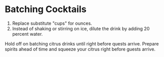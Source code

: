 # Batching Cocktails

1. Replace substitute "cups" for ounces. 
2. Instead of shaking or stirring on ice, dilute the drink by adding 20 percent water. 

Hold off on batching citrus drinks until right before quests arrive. Prepare spirits ahead of time and squeeze your citrus right before guests arrive.
